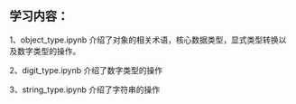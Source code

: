 ## 学习内容：
1、object_type.ipynb 介绍了对象的相关术语，核心数据类型，显式类型转换以及数字类型的操作。

2、digit_type.ipynb 介绍了数字类型的操作

3、string_type.ipynb 介绍了字符串的操作
